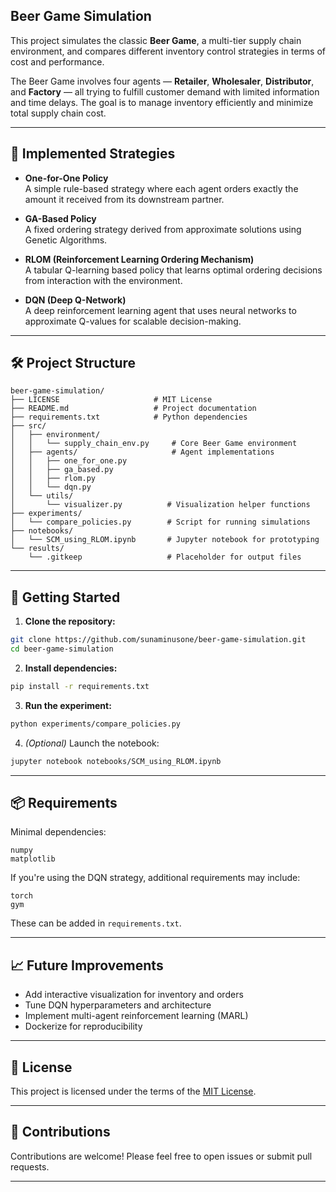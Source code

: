 ## Beer Game Simulation

This project simulates the classic **Beer Game**, a multi-tier supply chain environment, and compares different inventory control strategies in terms of cost and performance.

The Beer Game involves four agents — **Retailer**, **Wholesaler**, **Distributor**, and **Factory** — all trying to fulfill customer demand with limited information and time delays. The goal is to manage inventory efficiently and minimize total supply chain cost.

---

## 📌 Implemented Strategies

- **One-for-One Policy**  
  A simple rule-based strategy where each agent orders exactly the amount it received from its downstream partner.

- **GA-Based Policy**  
  A fixed ordering strategy derived from approximate solutions using Genetic Algorithms.

- **RLOM (Reinforcement Learning Ordering Mechanism)**  
  A tabular Q-learning based policy that learns optimal ordering decisions from interaction with the environment.

- **DQN (Deep Q-Network)**  
  A deep reinforcement learning agent that uses neural networks to approximate Q-values for scalable decision-making.

---

## 🛠 Project Structure

```
beer-game-simulation/
├── LICENSE                     # MIT License
├── README.md                   # Project documentation
├── requirements.txt            # Python dependencies
├── src/
│   ├── environment/
│   │   └── supply_chain_env.py     # Core Beer Game environment
│   ├── agents/                     # Agent implementations
│   │   ├── one_for_one.py
│   │   ├── ga_based.py
│   │   ├── rlom.py
│   │   └── dqn.py
│   └── utils/
│       └── visualizer.py          # Visualization helper functions
├── experiments/
│   └── compare_policies.py        # Script for running simulations
├── notebooks/
│   └── SCM_using_RLOM.ipynb       # Jupyter notebook for prototyping
└── results/
    └── .gitkeep                   # Placeholder for output files
```

---

## 🚀 Getting Started

1. **Clone the repository:**

```bash
git clone https://github.com/sunaminusone/beer-game-simulation.git
cd beer-game-simulation
```

2. **Install dependencies:**

```bash
pip install -r requirements.txt
```

3. **Run the experiment:**

```bash
python experiments/compare_policies.py
```

4. *(Optional)* Launch the notebook:

```bash
jupyter notebook notebooks/SCM_using_RLOM.ipynb
```

---

## 📦 Requirements

Minimal dependencies:

```
numpy
matplotlib
```

If you're using the DQN strategy, additional requirements may include:

```
torch
gym
```

These can be added in `requirements.txt`.

---

## 📈 Future Improvements

- Add interactive visualization for inventory and orders
- Tune DQN hyperparameters and architecture
- Implement multi-agent reinforcement learning (MARL)
- Dockerize for reproducibility

---

## 📄 License

This project is licensed under the terms of the [MIT License](./LICENSE).

---

## 🤝 Contributions

Contributions are welcome! Please feel free to open issues or submit pull requests.

---
```

